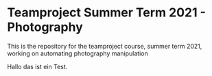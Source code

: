 # Teamproject Summer Term 2021 - Photography
This is the repository for the teamproject course, summer term 2021, working on automating photography manipulation

Hallo das ist ein Test.
